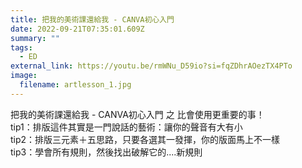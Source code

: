 ```yaml
---
title: 把我的美術課還給我 - CANVA初心入門
date: 2022-09-21T07:35:01.609Z
summary: ""
tags:
  - ED
external_link: https://youtu.be/rmWNu_D59io?si=fqZDhrAOezTX4PTo
image:
  filename: artlesson_1.jpg
---
```

把我的美術課還給我 - CANVA初心入門 之 比會使用更重要的事！\
tip1：排版這件其實是一門說話的藝術：讓你的聲音有大有小 \
tip2：排版三元素＋五思路，只要各選其一發揮，你的版面馬上不一樣 \
tip3：學會所有規則，然後找出破解它的....新規則